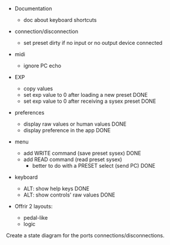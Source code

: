- Documentation
    - doc about keyboard shortcuts

- connection/disconnection
    - set preset dirty if no input or no output device connected

- midi
    - ignore PC echo

- EXP
    - copy values
    - set exp value to 0 after loading a new preset         DONE
    - set exp value to 0 after receiving a sysex preset     DONE

- preferences
    - display raw values or human values    DONE 
    - display preference in the app         DONE

- menu
    - add WRITE command (save preset sysex) DONE
    - add READ command (read preset sysex)
        - better to do with a PRESET select (send PC)   DONE

- keyboard
    - ALT: show help keys               DONE
    - ALT: show controls' raw values    DONE

- Offrir 2 layouts:
    - pedal-like
    - logic

Create a state diagram for the ports connections/disconnections.    
